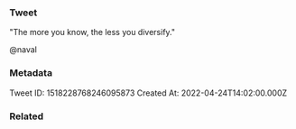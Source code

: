 ### Tweet
"The more you know, the less you diversify."

@naval

### Metadata
Tweet ID: 1518228768246095873
Created At: 2022-04-24T14:02:00.000Z

### Related

